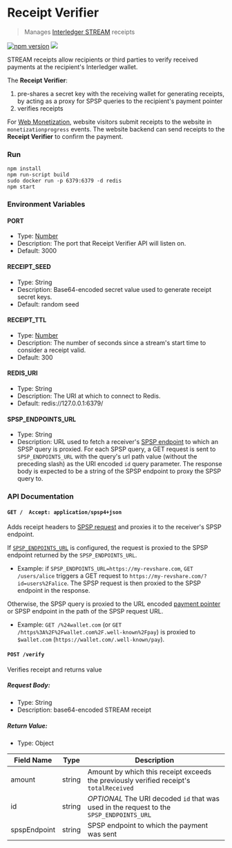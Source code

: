 # Receipt Verifier
> Manages [Interledger STREAM](https://interledger.org/rfcs/0029-stream/) receipts

[![npm version](https://badge.fury.io/js/%40coil%2Freceipt-verifier.svg)](https://badge.fury.io/js/%40coil%2Freceipt-verifier)
![](https://github.com/wilsonianb/receipt-verifier/workflows/Node.js%20CI/badge.svg)

STREAM receipts allow recipients or third parties to verify received payments at the recipient's Interledger wallet.

The **Receipt Verifier**:

1. pre-shares a secret key with the receiving wallet for generating receipts, by acting as a proxy for SPSP queries to the recipient's payment pointer
2. verifies receipts

For [Web Monetization](https://github.com/interledger/rfcs/blob/master/0028-web-monetization/0028-web-monetization.md), website visitors submit receipts to the website in `monetizationprogress` events. The website backend can send receipts to the **Receipt Verifier** to confirm the payment.

### Run

```
npm install
npm run-script build
sudo docker run -p 6379:6379 -d redis
npm start
```

### Environment Variables

#### PORT
* Type: [Number](https://developer.mozilla.org/en-US/docs/Web/JavaScript/Reference/Global_Objects/Number)
* Description: The port that Receipt Verifier API will listen on.
* Default: 3000

#### RECEIPT_SEED
* Type: String
* Description: Base64-encoded secret value used to generate receipt secret keys.
* Default: random seed

#### RECEIPT_TTL
* Type: [Number](https://developer.mozilla.org/en-US/docs/Web/JavaScript/Reference/Global_Objects/Number)
* Description: The number of seconds since a stream's start time to consider a receipt valid.
* Default: 300

#### REDIS_URI
* Type: String
* Description: The URI at which to connect to Redis.
* Default: redis://127.0.0.1:6379/

#### SPSP_ENDPOINTS_URL
* Type: String
* Description: URL used to fetch a receiver's [SPSP endpoint](https://interledger.org/rfcs/0009-simple-payment-setup-protocol/) to which an SPSP query is proxied.
For each SPSP query, a GET request is sent to `SPSP_ENDPOINTS_URL` with the query's url path value (without the preceding slash) as the URI encoded `id` query parameter.
The response body is expected to be a string of the SPSP endpoint to proxy the SPSP query to.

### API Documentation

#### `GET /  Accept: application/spsp4+json`
Adds receipt headers to [SPSP request](https://interledger.org/rfcs/0009-simple-payment-setup-protocol/) and proxies it to the receiver's SPSP endpoint.

If [`SPSP_ENDPOINTS_URL`](#spsp_endpoints_url) is configured, the request is proxied to the SPSP endpoint returned by the `SPSP_ENDPOINTS_URL`.
* Example: if `SPSP_ENDPOINTS_URL=https://my-revshare.com`, `GET /users/alice` triggers a GET request to `https://my-revshare.com/?id=users%2Falice`. The SPSP request is then proxied to the SPSP endpoint in the response.

Otherwise, the SPSP query is proxied to the URL encoded [payment pointer](https://paymentpointers.org/) or SPSP endpoint in the path of the SPSP request URL.
* Example: `GET /%24wallet.com` (or `GET /https%3A%2F%2Fwallet.com%2F.well-known%2Fpay`) is proxied to `$wallet.com` (`https://wallet.com/.well-known/pay`).

#### `POST /verify`
Verifies receipt and returns value

##### Request Body:
* Type: String
* Description: base64-encoded STREAM receipt

##### Return Value:
* Type: Object

| Field Name   | Type   | Description              |
|--------------|--------|--------------------------|
| amount       | string | Amount by which this receipt exceeds the previously verified receipt's `totalReceived` |
| id           | string | _OPTIONAL_ The URI decoded `id` that was used in the request to the `SPSP_ENDPOINTS_URL` |
| spspEndpoint | string | SPSP endpoint to which the payment was sent |
